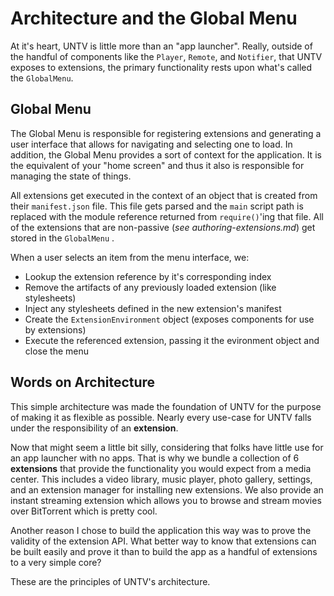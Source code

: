 Architecture and the Global Menu
================================

At it's heart, UNTV is little more than an "app launcher". Really, outside of the handful of components like the `Player`, `Remote`, and `Notifier`, that UNTV exposes to extensions, the primary functionality rests upon what's called the `GlobalMenu`.

## Global Menu

The Global Menu is responsible for registering extensions and generating a user interface that allows for navigating and selecting one to load. In addition, the Global Menu provides a sort of context for the application. It is the equivalent of your "home screen" and thus it also is responsible for managing the state of things.

All extensions get executed in the context of an object that is created from their `manifest.json` file. This file gets parsed and the `main` script path is replaced with the module reference returned from `require()`'ing that file. All of the extensions that are non-passive (*see authoring-extensions.md*) get stored in the `GlobalMenu` . 

When a user selects an item from the menu interface, we:

* Lookup the extension reference by it's corresponding index
* Remove the artifacts of any previously loaded extension (like stylesheets)
* Inject any stylesheets defined in the new extension's manifest
* Create the `ExtensionEnvironment` object (exposes components for use by extensions)
* Execute the referenced extension, passing it the evironment object and close the menu

## Words on Architecture

This simple architecture was made the foundation of UNTV for the purpose of making it as flexible as possible. Nearly every use-case for UNTV falls under the responsibility of an **extension**. 

Now that might seem a little bit silly, considering that folks have little use for an app launcher with no apps. That is why we bundle a collection of 6 **extensions** that provide the functionality you would expect from a media center. This includes a video library, music player, photo gallery, settings, and an extension manager for installing new extensions. We also provide an instant streaming extension which allows you to browse and stream movies over BitTorrent which is pretty cool.

Another reason I chose to build the application this way was to prove the validity of the extension API. What better way to know that extensions can be built easily and prove it than to build the app as a handful of extensions to a very simple core?

These are the principles of UNTV's architecture. 
